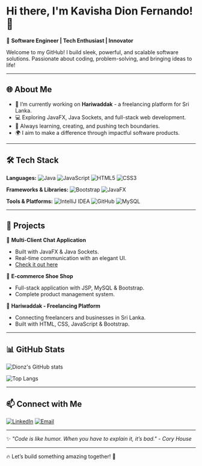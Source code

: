 # Hi there, I'm Kavisha Dion Fernando! 👋

🚀 **Software Engineer | Tech Enthusiast | Innovator**

Welcome to my GitHub! I build sleek, powerful, and scalable software solutions. Passionate about coding, problem-solving, and bringing ideas to life!

---

## 🌐 About Me
- 🔭 I’m currently working on **Hariwaddak** - a freelancing platform for Sri Lanka.
- 💻 Exploring JavaFX, Java Sockets, and full-stack web development.
- 🎯 Always learning, creating, and pushing tech boundaries.
- 🌍 I aim to make a difference through impactful software products.

---

## 🛠️ Tech Stack

**Languages:**
![Java](https://img.shields.io/badge/Java-ED8B00?style=for-the-badge&logo=java&logoColor=white)
![JavaScript](https://img.shields.io/badge/JavaScript-323330?style=for-the-badge&logo=javascript&logoColor=F7DF1E)
![HTML5](https://img.shields.io/badge/HTML5-E34F26?style=for-the-badge&logo=html5&logoColor=white)
![CSS3](https://img.shields.io/badge/CSS3-1572B6?style=for-the-badge&logo=css3&logoColor=white)

**Frameworks & Libraries:**
![Bootstrap](https://img.shields.io/badge/Bootstrap-563D7C?style=for-the-badge&logo=bootstrap&logoColor=white)
![JavaFX](https://img.shields.io/badge/JavaFX-008CC1?style=for-the-badge&logo=java&logoColor=white)

**Tools & Platforms:**
![IntelliJ IDEA](https://img.shields.io/badge/IntelliJ_IDEA-000000?style=for-the-badge&logo=intellij-idea&logoColor=white)
![GitHub](https://img.shields.io/badge/GitHub-181717?style=for-the-badge&logo=github&logoColor=white)
![MySQL](https://img.shields.io/badge/MySQL-005C84?style=for-the-badge&logo=mysql&logoColor=white)

---

## 🚀 Projects

🌟 **Multi-Client Chat Application**
- Built with JavaFX & Java Sockets.
- Real-time communication with an elegant UI.
- [Check it out here](https://github.com/DionFernando/Multi-ChatApplication.git)

🌟 **E-commerce Shoe Shop**
- Full-stack application with JSP, MySQL & Bootstrap.
- Complete product management system.

🌟 **Hariwaddak - Freelancing Platform**
- Connecting freelancers and businesses in Sri Lanka.
- Built with HTML, CSS, JavaScript & Bootstrap.

---

## 📊 GitHub Stats

![Dionz's GitHub stats](https://github-readme-stats.vercel.app/api?username=DionFernando&show_icons=true&theme=tokyonight)

![Top Langs](https://github-readme-stats.vercel.app/api/top-langs/?username=DionFernando&layout=compact&theme=tokyonight)

---

## 📫 Connect with Me

[![LinkedIn](https://img.shields.io/badge/LinkedIn-0077B5?style=for-the-badge&logo=linkedin&logoColor=white)](https://linkedin.com/in/kavisha-dion-fernando)
[![Email](https://img.shields.io/badge/Email-D14836?style=for-the-badge&logo=gmail&logoColor=white)](mailto:your.email@example.com)

---

✨ _"Code is like humor. When you have to explain it, it’s bad." - Cory House_

---

🔥 Let’s build something amazing together! 🚀

